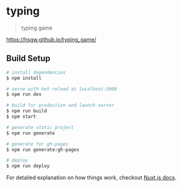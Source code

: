 # typing

> typing game

https://hsgw.github.io/typing_game/

## Build Setup

``` bash
# install dependencies
$ npm install

# serve with hot reload at localhost:3000
$ npm run dev

# build for production and launch server
$ npm run build
$ npm start

# generate static project
$ npm run generate

# generate for gh-pages
$ npm run generate:gh-pages

# deploy
$ npm run deploy
```

For detailed explanation on how things work, checkout [Nuxt.js docs](https://nuxtjs.org).
